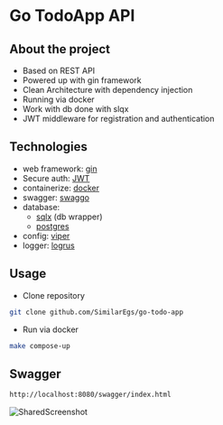 
# Go TodoApp API 

## About the project

- Based on REST API 
- Powered up with gin framework
- Сlean Architecture with dependency injection
- Running via docker
- Work with db done with slqx
- JWT middleware for registration and authentication

## Technologies
* web framework: [gin](https://github.com/gin-gonic/gin)
* Secure auth: [JWT](https://github.com/golang-jwt/jwt)
* containerize: [docker](https://www.docker.com/)
* swagger: [swaggo](https://github.com/swaggo/swag)
* database:
    * [sqlx](https://github.com/jmoiron/sqlx) (db wrapper)
    * [postgres](https://github.com/lib/pq)
* config: [viper](https://github.com/spf13/viper)
* logger: [logrus](https://github.com/sirupsen/logrus)


## Usage
- Clone repository
```bash
git clone github.com/SimilarEgs/go-todo-app
```

- Run via docker
```bash
make compose-up
```

## Swagger 
```bash
http://localhost:8080/swagger/index.html
```
![SharedScreenshot](https://user-images.githubusercontent.com/90198202/180997065-50c58625-627e-4067-9791-166d1470d41d.jpg)
